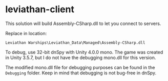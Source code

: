 # leviathan-client

This solution will build Assembly-CSharp.dll to let you connect to servers.

Replace in location:

```Leviathan Warships\Leviathan_Data\Managed\Assembly-CSharp.dll```

To debug, use 32-bit dnSpy with Unity 4.0.0 mono. The game was created in Unity 3.5.7, but I do not have the debugging mono.dll for this version.

The modified mono.dll file for debugging purposes can be found in the ```Debugging``` folder. Keep in mind that debugging is not bug-free in dnSpy.